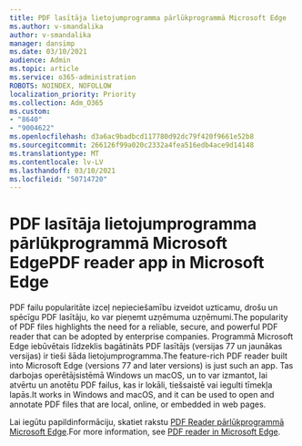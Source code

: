 ```yaml
---
title: PDF lasītāja lietojumprogramma pārlūkprogrammā Microsoft Edge
ms.author: v-smandalika
author: v-smandalika
manager: dansimp
ms.date: 03/10/2021
audience: Admin
ms.topic: article
ms.service: o365-administration
ROBOTS: NOINDEX, NOFOLLOW
localization_priority: Priority
ms.collection: Adm_O365
ms.custom:
- "8640"
- "9004622"
ms.openlocfilehash: d3a6ac9badbcd117780d92dc79f420f9661e52b8
ms.sourcegitcommit: 266126f99a020c2332a4fea516edb4ace9d14148
ms.translationtype: MT
ms.contentlocale: lv-LV
ms.lasthandoff: 03/10/2021
ms.locfileid: "50714720"
---
```

# <a name="pdf-reader-app-in-microsoft-edge"></a><span data-ttu-id="db7d4-102">PDF lasītāja lietojumprogramma pārlūkprogrammā Microsoft Edge</span><span class="sxs-lookup"><span data-stu-id="db7d4-102">PDF reader app in Microsoft Edge</span></span>

<span data-ttu-id="db7d4-103">PDF failu popularitāte izceļ nepieciešamību izveidot uzticamu, drošu un spēcīgu PDF lasītāju, ko var pieņemt uzņēmuma uzņēmumi.</span><span class="sxs-lookup"><span data-stu-id="db7d4-103">The popularity of PDF files highlights the need for a reliable, secure, and powerful PDF reader that can be adopted by enterprise companies.</span></span> <span data-ttu-id="db7d4-104">Programmā Microsoft Edge iebūvētais līdzeklis bagātināts PDF lasītājs (versijas 77 un jaunākas versijas) ir tieši šāda lietojumprogramma.</span><span class="sxs-lookup"><span data-stu-id="db7d4-104">The feature-rich PDF reader built into Microsoft Edge (versions 77 and later versions) is just such an app.</span></span> <span data-ttu-id="db7d4-105">Tas darbojas operētājsistēmā Windows un macOS, un to var izmantot, lai atvērtu un anotētu PDF failus, kas ir lokāli, tiešsaistē vai iegulti tīmekļa lapās.</span><span class="sxs-lookup"><span data-stu-id="db7d4-105">It works in Windows and macOS, and it can be used to open and annotate PDF files that are local, online, or embedded in web pages.</span></span>

<span data-ttu-id="db7d4-106">Lai iegūtu papildinformāciju, skatiet rakstu [PDF Reader pārlūkprogrammā Microsoft Edge](https://docs.microsoft.com/deployedge/microsoft-edge-pdf).</span><span class="sxs-lookup"><span data-stu-id="db7d4-106">For more information, see [PDF reader in Microsoft Edge](https://docs.microsoft.com/deployedge/microsoft-edge-pdf).</span></span>
